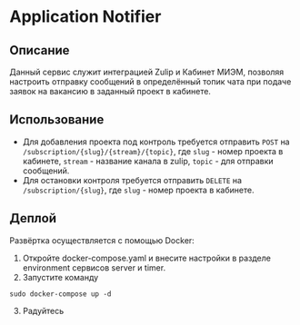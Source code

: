 # Application Notifier

## Описание
Данный сервис служит интеграцией Zulip и Кабинет МИЭМ, позволяя настроить отправку сообщений в определённый топик чата при подаче заявок на вакансию в заданный проект в кабинете.

## Использование
- Для добавления проекта под контроль требуется отправить `POST` на `/subscription/{slug}/{stream}/{topic}`, где `slug` - номер проекта в кабинете, `stream` - название канала в zulip, `topic` - для отправки сообщений.
- Для остановки контроля требуется отправить `DELETE` на `/subscription/{slug}`, где `slug` - номер проекта в кабинете.

## Деплой
Развёртка осуществляется с помощью Docker:
1. Откройте docker-compose.yaml и внесите настройки в разделе environment сервисов server и timer.
2. Запустите команду
```
sudo docker-compose up -d
```
3. Радуйтесь
